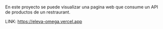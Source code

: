 En este proyecto se puede visualizar una pagina web que consume un API de productos de un restraurant.

LINK:
https://eleva-omega.vercel.app

